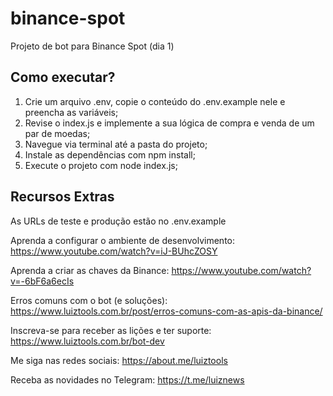 # binance-spot

Projeto de bot para Binance Spot (dia 1)

## Como executar?

1. Crie um arquivo .env, copie o conteúdo do .env.example nele e preencha as variáveis;
2. Revise o index.js e implemente a sua lógica de compra e venda de um par de moedas;
3. Navegue via terminal até a pasta do projeto;
4. Instale as dependências com npm install;
5. Execute o projeto com node index.js;

## Recursos Extras

As URLs de teste e produção estão no .env.example

Aprenda a configurar o ambiente de desenvolvimento: https://www.youtube.com/watch?v=iJ-BUhcZOSY

Aprenda a criar as chaves da Binance: https://www.youtube.com/watch?v=-6bF6a6ecIs

Erros comuns com o bot (e soluções): https://www.luiztools.com.br/post/erros-comuns-com-as-apis-da-binance/

Inscreva-se para receber as lições e ter suporte: https://www.luiztools.com.br/bot-dev

Me siga nas redes sociais: https://about.me/luiztools

Receba as novidades no Telegram: https://t.me/luiznews
